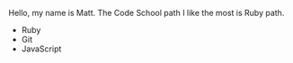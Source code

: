 Hello, my name is Matt. The Code School path I like the most is Ruby path.
* Ruby
* Git
* JavaScript
